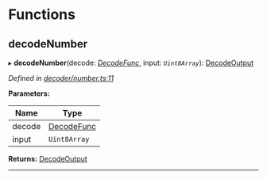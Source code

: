 

# Functions

<a id="decodenumber"></a>

##  decodeNumber

▸ **decodeNumber**(decode: *[DecodeFunc](_decoder_types_.md#decodefunc)*, input: *`Uint8Array`*): [DecodeOutput](_decoder_types_.md#decodeoutput)

*Defined in [decoder/number.ts:11](https://github.com/polkadot-js/common/blob/815fdc7/packages/util-rlp/src/decoder/number.ts#L11)*

**Parameters:**

| Name | Type |
| ------ | ------ |
| decode | [DecodeFunc](_decoder_types_.md#decodefunc) |
| input | `Uint8Array` |

**Returns:** [DecodeOutput](_decoder_types_.md#decodeoutput)

___

